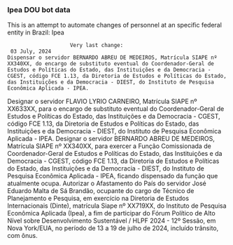  ### Ipea DOU bot data
 This is an attempt to automate changes of personnel at an specific federal entity in Brazil: Ipea
 
                        Very last change: 
 	 03 July, 2024
	Dispensar o servidor BERNARDO ABREU DE MEDEIROS, Matrícula SIAPE nº XX340XX, do encargo de substituto eventual do Coordenador-Geral de Estudos e Políticas do Estado, das Instituições e da Democracia - CGEST, código FCE 1.13, da Diretoria de Estudos e Políticas do Estado, das Instituições e da Democracia - DIEST, do Instituto de Pesquisa Econômica Aplicada - IPEA.
Designar o servidor FLAVIO LYRIO CARNEIRO, Matrícula SIAPE nº XX633XX, para o encargo de substituto eventual do Coordenador-Geral de Estudos e Políticas do Estado, das Instituições e da Democracia - CGEST, código FCE 1.13, da Diretoria de Estudos e Políticas do Estado, das Instituições e da Democracia - DIEST, do Instituto de Pesquisa Econômica Aplicada - IPEA.
Designar o servidor BERNARDO ABREU DE MEDEIROS, Matrícula SIAPE nº XX340XX, para exercer a Função Comissionada de Coordenador-Geral de Estudos e Políticas do Estado, das Instituições e da Democracia - CGEST, código FCE 1.13, da Diretoria de Estudos e Políticas do Estado, das Instituições e da Democracia - DIEST, do Instituto de Pesquisa Econômica Aplicada - IPEA, ficando dispensado da função que atualmente ocupa.
Autorizar o Afastamento do País do servidor José Eduardo Malta de Sá Brandão, ocupante do cargo de Técnico de Planejamento e Pesquisa, em exercício na Diretoria de Estudos Internacionais (Dinte), matrícula Siape nº XX719XX, do Instituto de Pesquisa Econômica Aplicada (Ipea), a fim de participar do Fórum Político de Alto Nível sobre Desenvolvimento Sustentável / HLPF 2024 - 12º Sessão, em Nova York/EUA, no período de 13 a 19 de julho de 2024, incluído trânsito, com ônus.
